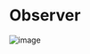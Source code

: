 # Observer
![image](https://user-images.githubusercontent.com/72498812/136144538-8eb050cf-779d-4c61-a98e-0f9a6059309e.png)
